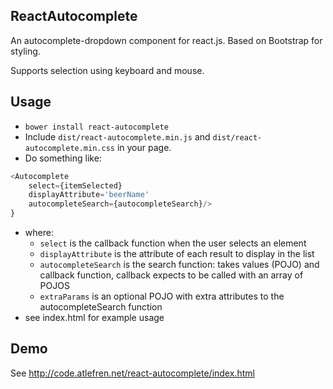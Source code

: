 ReactAutocomplete
--------

An autocomplete-dropdown component for react.js. Based on Bootstrap for styling.

Supports selection using keyboard and mouse.


Usage
----------

* ```bower install react-autocomplete```
* Include ```dist/react-autocomplete.min.js``` and ```dist/react-autocomplete.min.css``` in your page.
* Do something like:

```javascript    
<Autocomplete 
    select={itemSelected}
    displayAttribute='beerName'
    autocompleteSearch={autocompleteSearch}/>
}
```
* where:
    - ```select``` is the callback function when the user selects an element
    - ```displayAttribute``` is the attribute of each result to display in the list
    - ```autocompleteSearch``` is the search function: takes values (POJO) and callback function, callback expects to be called with an array of POJOS
    - ```extraParams``` is an optional POJO with extra attributes to the autocompleteSearch function
* see index.html for example usage

Demo
----
See http://code.atlefren.net/react-autocomplete/index.html
